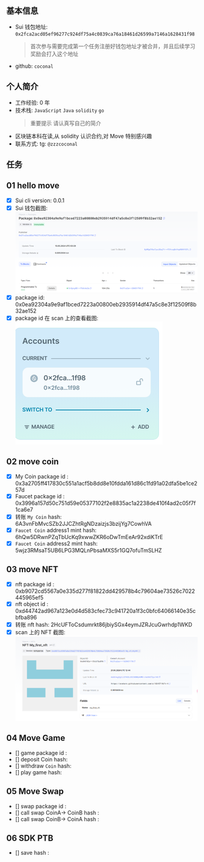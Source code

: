 ## 基本信息

- Sui 钱包地址: `0x2fca2acd05ef96277c924df75a4c0839ca76a18461d26599a7146a1628431f98`
  > 首次参与需要完成第一个任务注册好钱包地址才被合并，并且后续学习奖励会打入这个地址
- github: `coconal`

## 个人简介

- 工作经验: 0 年
- 技术栈: `JavaScript` `Java` `solidity` `go`
  > 重要提示 请认真写自己的简介
- 区块链本科在读,从 solidity 认识合约,对 Move 特别感兴趣
- 联系方式: tg: `@zzzcoconal`

## 任务

## 01 hello move

- [x] Sui cli version: 0.0.1
- [x] Sui 钱包截图: ![Sui钱包截图](./images/task1_package.png)
- [x] package id: 0x0ea92304a9e9af1bced7223a00800eb2935914df47a5c8e3f12509f8b32ae152
- [x] package id 在 scan 上的查看截图:![Scan截图](./images/wallet.png)

## 02 move coin

- [x] My Coin package id : 0x3a2705ff417830c551a1acf5b8dd8e10fdda161d86c1fd91a02dfa5be1ce257d
- [x] Faucet package id : 0x3996a157d50c751d59e05377102f2e8835ac1a2238de410f4ad2c05f7f1ca6e7
- [x] 转账 `My Coin` hash: 6A3vnFbMvcSZb2JJCZhtRgNDzaizjs3bzijYg7CowhVA
- [x] `Faucet Coin` address1 mint hash: 6hQw5DRwnPZqTbUcKq9xwwZKR6oDwTmEeAr92xdiKTrE
- [x] `Faucet Coin` address2 mint hash: 5wjz3RMsaT5UB6LPG3MQLnPbsaMXS5r1GQ7ofuTmSLHZ

## 03 move NFT

- [x] nft package id : 0xb9072cd5567a0e335d277f81822dd429578b4c79604ae73526c7022445965ef5
- [x] nft object id : 0xd44742ad967a123e0d4d583cfec73c941720a1f3c0bfc64066140e35cbfba896
- [x] 转账 nft hash: 2HcUFToCsdumrkt86jbiySGx4eymJZRJcuGwrhdp1WKD
- [x] scan 上的 NFT 截图:![Scan截图](./images/nft.png)

## 04 Move Game

- [] game package id :
- [] deposit Coin hash:
- [] withdraw `Coin` hash:
- [] play game hash:

## 05 Move Swap

- [] swap package id :
- [] call swap CoinA-> CoinB hash :
- [] call swap CoinB-> CoinA hash :

## 06 SDK PTB

- [] save hash :
